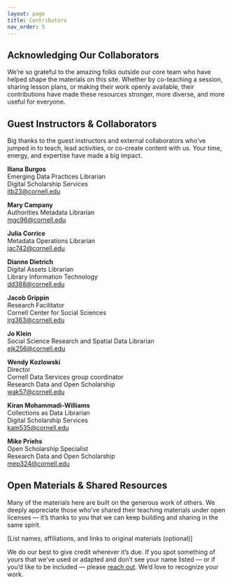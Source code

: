 ```yaml
---
layout: page
title: Contributors
nav_order: 5
---
```


## Acknowledging Our Collaborators

We’re so grateful to the amazing folks outside our core team who have helped shape the materials on this site. Whether by co-teaching a session, sharing lesson plans, or making their work openly available, their contributions have made these resources stronger, more diverse, and more useful for everyone.

## Guest Instructors & Collaborators <br>
Big thanks to the guest instructors and external collaborators who’ve jumped in to teach, lead activities, or co-create content with us. Your time, energy, and expertise have made a big impact.

**Iliana Burgos**\
Emerging Data Practices Librarian\
Digital Scholarship Services\
itb23@cornell.edu

**Mary Campany**\
Authorities Metadata Librarian\
mgc96@cornell.edu

**Julia Corrice**\
Metadata Operations Librarian\
jac742@cornell.edu

**Dianne Dietrich**\
Digital Assets Librarian\
Library Information Technology\
dd388@cornell.edu

**Jacob Grippin**\
Research Facilitator\
Cornell Center for Social Sciences\
jrg363@cornell.edu

**Jo Klein**\
Social Science Research and Spatial Data Librarian\
ejk256@cornell.edu

**Wendy Kozlowski**\
Director\
Cornell Data Services group coordinator\
Research Data and Open Scholarship\
wak57@cornell.edu

**Kiran Mohammadi-Williams**\
Collections as Data Librarian\
Digital Scholarship Services\
kam535@cornell.edu

**Mike Priehs**\
Open Scholarship Specialist\
Research Data and Open Scholarship\
mep324@cornell.edu



## Open Materials & Shared Resources <br>
Many of the materials here are built on the generous work of others. We deeply appreciate those who’ve shared their teaching materials under open licenses — it’s thanks to you that we can keep building and sharing in the same spirit.

[List names, affiliations, and links to original materials (optional)]

We do our best to give credit wherever it’s due. If you spot something of yours that we’ve used or adapted and don’t see your name listed — or if you’d like to be included — please [reach out](open-scholarship@cornell.edu). We’d love to recognize your work.